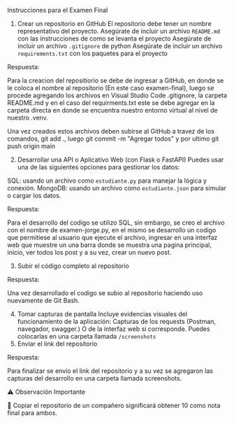 Instrucciones para el Examen Final

1. Crear un repositorio en GitHub
El repositorio debe tener un nombre representativo del proyecto.
Asegúrate de incluir un archivo `README.md` con las instrucciones de como se levanta el proyecto
Asegúrate de incluir un archivo `.gitignore` de python
 Asegúrate de incluir un archivo `requirements.txt` con los paquetes para el proyecto

 Respuesta: 

 Para la creacion del repositiorio se debe de ingresar a GitHub, en donde se le coloca el nombre al repositorio (En este caso examen-final), luego se procede agregando los archivos en Visual Studio Code .gitignore, la carpeta README.md y en el caso del requirments.txt este se debe agregar en la carpeta directa en donde se encuentra nuestro entorno virtual al nivel de nuestro .venv.

 Una vez creados estos archivos deben subirse al GitHub a travez de los comandos, git add ., luego git commit -m "Agregar todos" y por ultimo git push origin main

2. Desarrollar una API o Aplicativo Web (con Flask o FastAPI)
Puedes usar una de las siguientes opciones para gestionar los datos:

SQL: usando un archivo como `estudiante.py` para manejar la lógica y conexión.
MongoDB: usando un archivo como `estudiante.json` para simular o cargar los datos.

Respuesta: 

Para el desarrollo del codigo se utilizo SQL, sin embargo, se creo el archivo con el nombre de examen-jorge.py, en el mismo se desarrollo un codigo que permitiese al usuario que ejecute el archivo, ingresar en una interfaz web que muestre un una barra donde se muestra una pagina principal, inicio, ver todos los post y a su vez, crear un nuevo post. 

3. Subir el código completo al repositorio

Respuesta: 

Una vez desarrollado el codigo se subio al repositorio haciendo uso nuevamente de Git Bash.

4. Tomar capturas de pantalla
Incluye evidencias visuales del funcionamiento de la aplicación:
 Capturas de los requests (Postman, navegador, swagger.)
O de la interfaz web si corresponde.
Puedes colocarlas en una carpeta llamada `/screenshots`
5. Enviar el link del repositorio

Respuesta:

Para finalizar se envio el link del repositorio y a su vez se agregaron las capturas del desarrollo en una carpeta llamada screenshots. 

⚠️ Observación Importante

🚫 Copiar el repositorio de un compañero significará obtener 10 como nota final para ambos.